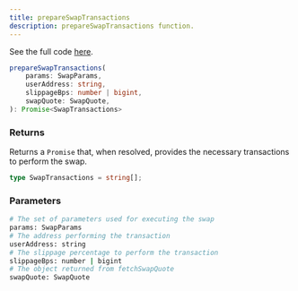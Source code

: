 ```yaml
---
title: prepareSwapTransactions
description: prepareSwapTransactions function.
---
```


See the full code [here](https://github.com/Folks-Finance/folks-router/blob/main/packages/folks-router-js-sdk/src/FolksRouterClient.ts#L83).

```ts
prepareSwapTransactions(
    params: SwapParams,
    userAddress: string,
    slippageBps: number | bigint,
    swapQuote: SwapQuote,
): Promise<SwapTransactions>
```

### Returns

Returns a `Promise` that, when resolved, provides the necessary transactions to perform the swap.

```ts
type SwapTransactions = string[];
```

### Parameters

```sh
# The set of parameters used for executing the swap
params: SwapParams
# The address performing the transaction
userAddress: string
# The slippage percentage to perform the transaction
slippageBps: number | bigint
# The object returned from fetchSwapQuote
swapQuote: SwapQuote
```
